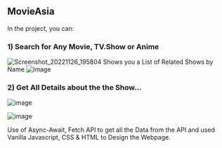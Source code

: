 ## MovieAsia

In the project, you can:

### 1)  Search for Any Movie, TV.Show or Anime 
![Screenshot_20221126_195804](https://user-images.githubusercontent.com/111651944/204093922-f183cbec-c131-4797-abd7-457a08d1b2aa.png)
Shows you a List of Related Shows by Name
![image](https://user-images.githubusercontent.com/111651944/204093982-dbebcb48-d1da-4aae-9b3f-e4835acc6f6c.png)

### 2)  Get All Details about the the Show... 

![image](https://user-images.githubusercontent.com/111651944/204094015-8c9fe7d7-a81a-45bf-8913-6b62a62d2c0b.png)

![image](https://user-images.githubusercontent.com/111651944/204094031-db6067f9-b15f-483b-91f0-c766a502911f.png)

Use of Async-Await, Fetch API to get all the Data from the API and used Vanilla Javascript, CSS & HTML to Design the Webpage.
